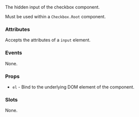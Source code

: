 The hidden input of the checkbox component.

Must be used within a `Checkbox.Root` component.

### Attributes

Accepts the attributes of a `input` element.

### Events

None.

### Props

- `el` - Bind to the underlying DOM element of the component.

### Slots

None.

<!-- @include(./example.md) -->
